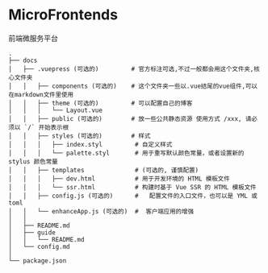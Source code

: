 <!--
 * @Author: your name
 * @Date: 2020-04-09 16:44:34
 * @LastEditTime: 2020-04-09 16:53:42
 * @LastEditors: Please set LastEditors
 * @Description: In User Settings Edit
 * @FilePath: \MicroFrontends\README.md
 -->
# MicroFrontends
前端微服务平台
```
.
├── docs
│   ├── .vuepress (可选的)         # 官方标注可选,不过一般都会用这个文件夹,核心文件夹
│   │   ├── components (可选的)    # 这个文件夹一些以.vue结尾的vue组件,可以在markdown文件里使用
│   │   ├── theme (可选的)         # 可以配置自己的博客
│   │   │   └── Layout.vue
│   │   ├── public (可选的)        # 放一些公共静态资源 使用方式 /xxx, 请必须以 `/` 开始表示根
│   │   ├── styles (可选的)        # 样式
│   │   │   ├── index.styl         # 自定义样式
│   │   │   └── palette.styl       # 用于重写默认颜色常量，或者设置新的 stylus 颜色常量
│   │   ├── templates              # (可选的, 谨慎配置)
│   │   │   ├── dev.html           # 用于开发环境的 HTML 模板文件
│   │   │   └── ssr.html           # 构建时基于 Vue SSR 的 HTML 模板文件
│   │   ├── config.js (可选的)      #   配置文件的入口文件，也可以是 YML 或 toml
│   │   └── enhanceApp.js (可选的)  #  客户端应用的增强
│   │ 
│   ├── README.md
│   ├── guide
│   │   └── README.md
│   └── config.md
│ 
└── package.json


```
